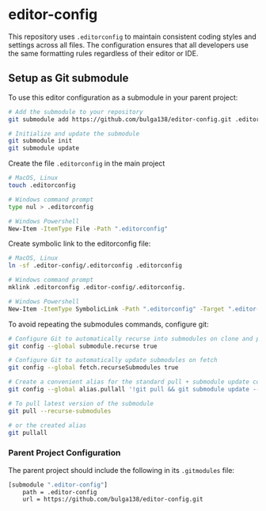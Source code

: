 # editor-config

This repository uses `.editorconfig` to maintain consistent coding styles and settings across all files. The configuration ensures that all developers use the same formatting rules regardless of their editor or IDE.

## Setup as Git submodule

To use this editor configuration as a submodule in your parent project:

```bash
# Add the submodule to your repository
git submodule add https://github.com/bulga138/editor-config.git .editor-config

# Initialize and update the submodule
git submodule init
git submodule update
```

Create the file `.editorconfig` in the main project

```bash
# MacOS, Linux
touch .editorconfig

# Windows command prompt
type nul > .editorconfig

# Windows Powershell
New-Item -ItemType File -Path ".editorconfig"
```

Create symbolic link to the editorconfig file:

```bash
# MacOS, Linux
ln -sf .editor-config/.editorconfig .editorconfig

# Windows command prompt
mklink .editorconfig .editor-config/.editorconfig.

# Windows Powershell
New-Item -ItemType SymbolicLink -Path ".editorconfig" -Target ".editor-config/.editorconfig"
```

To avoid repeating the submodules commands, configure git:

```bash
# Configure Git to automatically recurse into submodules on clone and pull
git config --global submodule.recurse true

# Configure Git to automatically update submodules on fetch
git config --global fetch.recurseSubmodules true

# Create a convenient alias for the standard pull + submodule update command
git config --global alias.pullall '!git pull && git submodule update --init --recursive'

# To pull latest version of the submodule
git pull --recurse-submodules

# or the created alias
git pullall
```

### Parent Project Configuration

The parent project should include the following in its `.gitmodules` file:

```bash
[submodule ".editor-config"]
    path = .editor-config
    url = https://github.com/bulga138/editor-config.git
```
